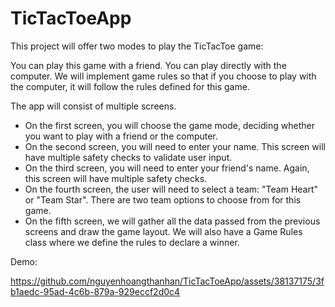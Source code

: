 # TicTacToeApp

This project will offer two modes to play the TicTacToe game:

You can play this game with a friend.
You can play directly with the computer.
We will implement game rules so that if you choose to play with the computer, it will follow the rules defined for this game.

The app will consist of multiple screens.

- On the first screen, you will choose the game mode, deciding whether you want to play with a friend or the computer.
- On the second screen, you will need to enter your name. This screen will have multiple safety checks to validate user input.
- On the third screen, you will need to enter your friend's name. Again, this screen will have multiple safety checks.
- On the fourth screen, the user will need to select a team: "Team Heart" or "Team Star". There are two team options to choose from for this game.
- On the fifth screen, we will gather all the data passed from the previous screens and draw the game layout. We will also have a Game Rules class where we define the rules to declare a winner.

Demo:

https://github.com/nguyenhoangthanhan/TicTacToeApp/assets/38137175/3fb1aedc-95ad-4c6b-879a-929eccf2d0c4

